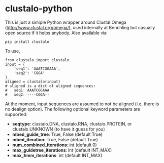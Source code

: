 clustalo-python
===============

This is just a simiple Python wrapper around Clustal Omega
(http://www.clustal.org/omega/), used internally at Benchling but casually open
source if it helps anybody. Also available via

```
pip install clustalo
```

To use,

```
from clustalo import clustalo
input = {
    'seq1': 'AAATCGGAAA',
    'seq2': 'CGGA'
}
aligned = clustalo(input)
# aligned is a dict of aligned sequences:
#   seq1: AAATCGGAAA
#   seq2: ----CGGA--
```

At the moment, input sequences are assumed to not be aligned (i.e. there is no
dealign option). The following optional keyword parameters are supported:

- **seqtype**: clustalo.DNA, clustalo.RNA, clustalo.PROTEIN, or clustalo.UNKNOWN (to have it guess for you)
- **mbed_guide_tree**: True, False (default True)
- **mbed_iteration**: True, False (default True)
- **num_combined_iterations**: int (default 0)
- **max_guidetree_iterations**: int (default INT_MAX)
- **max_hmm_iterations**: int (default INT_MAX)


